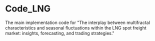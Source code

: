# Code_LNG
The main implementation code for "The interplay between multifractal characteristics and seasonal fluctuations within the LNG spot freight market: insights, forecasting, and trading strategies."
